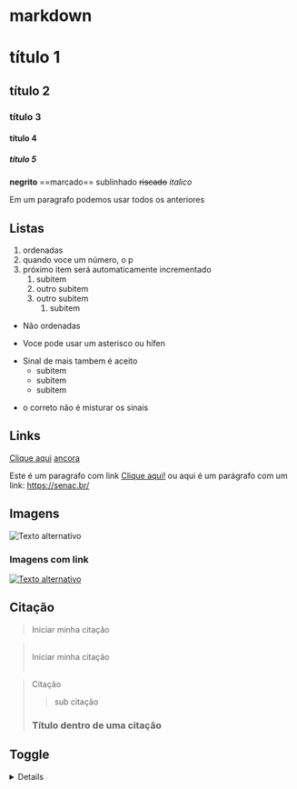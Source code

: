 # markdown

# título 1
## título 2
### título 3
#### título 4
##### título 5

__negrito__
==marcado==
sublinhado
~~riscado~~
*italico*

Em um paragrafo podemos usar todos os anteriores

## Listas
1. ordenadas
2. quando voce um número, o p
3. próximo item será automaticamente incrementado
    1. subitem
    2. outro subitem
    3. outro subitem
        1. subitem
    
- Não ordenadas
* Voce pode usar um asterisco ou hífen
+ Sinal de mais tambem é aceito
    - subitem
    - subitem
    - subitem
- o correto não é misturar os sinais

## Links
[Clique aqui](https://senac.br/)
[ancora](#markdown)

Este é um paragrafo com link [Clique aqui!](https://senac.br/ "Título para esse link") ou aqui é um parágrafo com um link: https://senac.br/

## Imagens
![Texto alternativo](https://git-scm.com/images/logos/2color-lightbg@2x.png)


### Imagens com link
[![Texto alternativo](https://git-scm.com/images/logos/2color-lightbg@2x.png)](https://google.com)

## Citação

> Iniciar minha citação

> <br>
> Iniciar minha citação
> <br><br>

> Citação
>> sub citação
> ### Título dentro de uma citação


## Toggle
<details>
Clique aqui para ver o conteúdo


## Separador
Pode ser 3 traços

---

ou pode ser 3 asteriscos

***


## Checklist
- [ ] Item 1
- [x] Item 2
- [ ] Item 3



## Tabela

Centralizado a Esquerda
| nome  | idade |
| ----  | ----  |
| Danny |  4    |
| Riel  | 26    |

Centralizado a direita
| nome  | idade |
| ----  | ----:  |
| Danny |  4    |
| Riel  | 26    |

Cemtralizado no centro
| nome  | idade |
| :----:  | :----:  |
| Danny |  4    |
| Riel  | 26    |


## Código
Em linha usamos 1 acento grave para abrir o código e outro para fechar
    <h1> Eu sou um título </h1>

<h1>Eu sou um título</h1>

    ` # Eu sou um título `

# Eu sou um título

    ` console.log('Olá, mundo!')`

## Bloco de código
Usaremos 3 acentos graves para abrir, seguido da linguagem que eu quero, e para fechar mais 3 acentos graves.

``` Html
<details>
    <summary>
        Clique aqui para ver o conteúdo
    <summary>
        Conteúdo
</details>

Python
num1 = int(input("Numero 1: ")) 
num2 = int(input("Número 2: "))
soma = num1 + num2
Print("a soma é {soma}")

```

## Emojis

:cat:
:frog:
:mouse:
